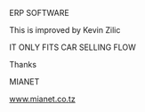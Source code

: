 ERP SOFTWARE

This is improved by Kevin Zilic

IT ONLY FITS CAR SELLING FLOW


Thanks 

MIANET

www.mianet.co.tz
